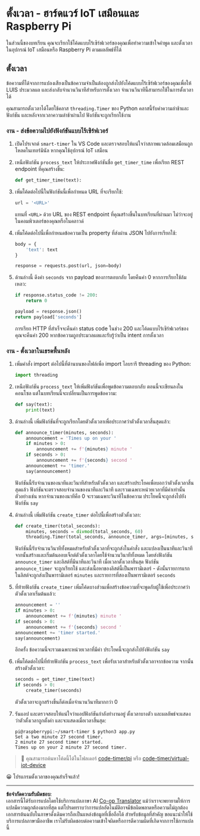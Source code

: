 <!--
CO_OP_TRANSLATOR_METADATA:
{
  "original_hash": "64ad4ddb4de81a18b7252e968f10b404",
  "translation_date": "2025-08-27T20:30:17+00:00",
  "source_file": "6-consumer/lessons/3-spoken-feedback/single-board-computer-set-timer.md",
  "language_code": "th"
}
-->
# ตั้งเวลา - ฮาร์ดแวร์ IoT เสมือนและ Raspberry Pi

ในส่วนนี้ของบทเรียน คุณจะเรียกใช้โค้ดแบบไร้เซิร์ฟเวอร์ของคุณเพื่อทำความเข้าใจคำพูด และตั้งเวลาในอุปกรณ์ IoT เสมือนหรือ Raspberry Pi ตามผลลัพธ์ที่ได้

## ตั้งเวลา

ข้อความที่ได้จากการแปลงเสียงเป็นข้อความจำเป็นต้องถูกส่งไปยังโค้ดแบบไร้เซิร์ฟเวอร์ของคุณเพื่อให้ LUIS ประมวลผล และส่งกลับจำนวนวินาทีสำหรับการตั้งเวลา จำนวนวินาทีนี้สามารถใช้ในการตั้งเวลาได้

คุณสามารถตั้งเวลาได้โดยใช้คลาส `threading.Timer` ของ Python คลาสนี้รับค่าความล่าช้าและฟังก์ชัน และหลังจากเวลาความล่าช้าผ่านไป ฟังก์ชันจะถูกเรียกใช้งาน

### งาน - ส่งข้อความไปยังฟังก์ชันแบบไร้เซิร์ฟเวอร์

1. เปิดโปรเจกต์ `smart-timer` ใน VS Code และตรวจสอบให้แน่ใจว่าสภาพแวดล้อมเสมือนถูกโหลดในเทอร์มินัล หากคุณใช้อุปกรณ์ IoT เสมือน

1. เหนือฟังก์ชัน `process_text` ให้ประกาศฟังก์ชันชื่อ `get_timer_time` เพื่อเรียก REST endpoint ที่คุณสร้างขึ้น:

    ```python
    def get_timer_time(text):
    ```

1. เพิ่มโค้ดต่อไปนี้ในฟังก์ชันนี้เพื่อกำหนด URL ที่จะเรียกใช้:

    ```python
    url = '<URL>'
    ```

    แทนที่ `<URL>` ด้วย URL ของ REST endpoint ที่คุณสร้างขึ้นในบทเรียนที่ผ่านมา ไม่ว่าจะอยู่ในคอมพิวเตอร์ของคุณหรือในคลาวด์

1. เพิ่มโค้ดต่อไปนี้เพื่อกำหนดข้อความเป็น property ที่ส่งผ่าน JSON ไปยังการเรียกใช้:

    ```python
    body = {
        'text': text
    }
    
    response = requests.post(url, json=body)
    ```

1. ด้านล่างนี้ ดึงค่า `seconds` จาก payload ของการตอบกลับ โดยคืนค่า 0 หากการเรียกใช้ล้มเหลว:

    ```python
    if response.status_code != 200:
        return 0
    
    payload = response.json()
    return payload['seconds']
    ```

    การเรียก HTTP ที่สำเร็จจะคืนค่า status code ในช่วง 200 และโค้ดแบบไร้เซิร์ฟเวอร์ของคุณจะคืนค่า 200 หากข้อความถูกประมวลผลและรับรู้ว่าเป็น intent การตั้งเวลา

### งาน - ตั้งเวลาในเธรดพื้นหลัง

1. เพิ่มคำสั่ง import ต่อไปนี้ที่ด้านบนของไฟล์เพื่อ import ไลบรารี threading ของ Python:

    ```python
    import threading
    ```

1. เหนือฟังก์ชัน `process_text` ให้เพิ่มฟังก์ชันเพื่อพูดข้อความตอบกลับ ตอนนี้จะเขียนลงในคอนโซล แต่ในบทเรียนนี้จะเปลี่ยนเป็นการพูดข้อความ:

    ```python
    def say(text):
        print(text)
    ```

1. ด้านล่างนี้ เพิ่มฟังก์ชันที่จะถูกเรียกโดยตัวตั้งเวลาเพื่อประกาศว่าตัวตั้งเวลาสิ้นสุดแล้ว:

    ```python
    def announce_timer(minutes, seconds):
        announcement = 'Times up on your '
        if minutes > 0:
            announcement += f'{minutes} minute '
        if seconds > 0:
            announcement += f'{seconds} second '
        announcement += 'timer.'
        say(announcement)
    ```

    ฟังก์ชันนี้รับจำนวนของนาทีและวินาทีสำหรับตัวตั้งเวลา และสร้างประโยคเพื่อบอกว่าตัวตั้งเวลาสิ้นสุดแล้ว ฟังก์ชันจะตรวจสอบจำนวนของนาทีและวินาที และรวมเฉพาะหน่วยเวลาที่มีค่าเท่านั้น ตัวอย่างเช่น หากจำนวนของนาทีคือ 0 จะรวมเฉพาะวินาทีในข้อความ ประโยคนี้จะถูกส่งไปยังฟังก์ชัน `say`

1. ด้านล่างนี้ เพิ่มฟังก์ชัน `create_timer` ต่อไปนี้เพื่อสร้างตัวตั้งเวลา:

    ```python
    def create_timer(total_seconds):
        minutes, seconds = divmod(total_seconds, 60)
        threading.Timer(total_seconds, announce_timer, args=[minutes, seconds]).start()
    ```

    ฟังก์ชันนี้รับจำนวนวินาทีทั้งหมดสำหรับตัวตั้งเวลาที่จะถูกส่งในคำสั่ง และแปลงเป็นนาทีและวินาที จากนั้นสร้างและเริ่มต้นออบเจ็กต์ตัวตั้งเวลาโดยใช้จำนวนวินาทีทั้งหมด โดยส่งฟังก์ชัน `announce_timer` และลิสต์ที่มีนาทีและวินาที เมื่อเวลาตั้งเวลาสิ้นสุด ฟังก์ชัน `announce_timer` จะถูกเรียกใช้ และส่งเนื้อหาของลิสต์นี้เป็นพารามิเตอร์ - ดังนั้นรายการแรกในลิสต์จะถูกส่งเป็นพารามิเตอร์ `minutes` และรายการที่สองเป็นพารามิเตอร์ `seconds`

1. ที่ท้ายฟังก์ชัน `create_timer` เพิ่มโค้ดบางส่วนเพื่อสร้างข้อความที่จะพูดกับผู้ใช้เพื่อประกาศว่าตัวตั้งเวลาเริ่มต้นแล้ว:

    ```python
    announcement = ''
    if minutes > 0:
        announcement += f'{minutes} minute '
    if seconds > 0:
        announcement += f'{seconds} second '    
    announcement += 'timer started.'
    say(announcement)
    ```

    อีกครั้ง ข้อความนี้จะรวมเฉพาะหน่วยเวลาที่มีค่า ประโยคนี้จะถูกส่งไปยังฟังก์ชัน `say`

1. เพิ่มโค้ดต่อไปนี้ที่ท้ายฟังก์ชัน `process_text` เพื่อรับเวลาสำหรับตัวตั้งเวลาจากข้อความ จากนั้นสร้างตัวตั้งเวลา:

    ```python
    seconds = get_timer_time(text)
    if seconds > 0:
        create_timer(seconds)
    ```

    ตัวตั้งเวลาจะถูกสร้างขึ้นก็ต่อเมื่อจำนวนวินาทีมากกว่า 0

1. รันแอป และตรวจสอบให้แน่ใจว่าแอปฟังก์ชันกำลังทำงานอยู่ ตั้งเวลาบางตัว และผลลัพธ์จะแสดงว่าตัวตั้งเวลาถูกตั้งค่า และจะแสดงเมื่อเวลาสิ้นสุด:

    ```output
    pi@raspberrypi:~/smart-timer $ python3 app.py 
    Set a two minute 27 second timer.
    2 minute 27 second timer started.
    Times up on your 2 minute 27 second timer.
    ```

> 💁 คุณสามารถค้นหาโค้ดนี้ได้ในโฟลเดอร์ [code-timer/pi](../../../../../6-consumer/lessons/3-spoken-feedback/code-timer/pi) หรือ [code-timer/virtual-iot-device](../../../../../6-consumer/lessons/3-spoken-feedback/code-timer/virtual-iot-device)

😀 โปรแกรมตั้งเวลาของคุณสำเร็จแล้ว!

---

**ข้อจำกัดความรับผิดชอบ**:  
เอกสารนี้ได้รับการแปลโดยใช้บริการแปลภาษา AI [Co-op Translator](https://github.com/Azure/co-op-translator) แม้ว่าเราจะพยายามให้การแปลมีความถูกต้องมากที่สุด แต่โปรดทราบว่าการแปลอัตโนมัติอาจมีข้อผิดพลาดหรือความไม่ถูกต้อง เอกสารต้นฉบับในภาษาดั้งเดิมควรถือเป็นแหล่งข้อมูลที่เชื่อถือได้ สำหรับข้อมูลที่สำคัญ ขอแนะนำให้ใช้บริการแปลภาษามืออาชีพ เราไม่รับผิดชอบต่อความเข้าใจผิดหรือการตีความผิดที่เกิดจากการใช้การแปลนี้